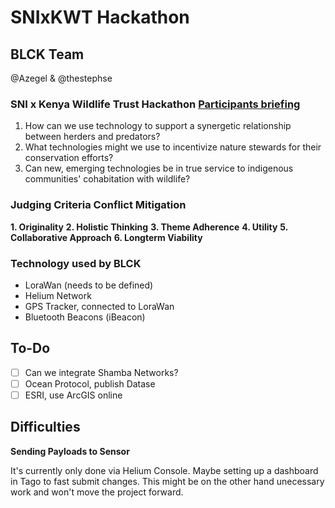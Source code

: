 # SNIxKWT Hackathon

## BLCK Team

@Azegel & @thestephse

### SNI x Kenya Wildlife Trust Hackathon [Participants briefing](https://docs.google.com/presentation/d/1VLqtiZAZAbd1shTh0gsjylLx4jwKxX6t3hGPZLfiCYE/edit#slide=id.gfc8cd0c195_0_129)

1. How can we use technology to support a synergetic relationship between herders and predators?
2. What technologies might we use to incentivize nature stewards for their conservation efforts?
3. Can new, emerging technologies be in true service to indigenous communities' cohabitation with wildlife?

### Judging Criteria Conflict Mitigation

**1. Originality**
**2. Holistic Thinking**
**3. Theme Adherence**
**4. Utility**
**5. Collaborative Approach**
**6. Longterm Viability**

### Technology used by BLCK

- LoraWan (needs to be defined)
- Helium Network
- GPS Tracker, connected to LoraWan
- Bluetooth Beacons (iBeacon)



## To-Do

- [ ] Can we integrate Shamba Networks?
- [ ] Ocean Protocol, publish Datase
- [ ] ESRI, use ArcGIS online

## Difficulties

**Sending Payloads to Sensor**

It's currently only done via Helium Console. Maybe setting up a dashboard in
Tago to fast submit changes. This might be on the other hand unecessary work
and won't move the project forward. 


